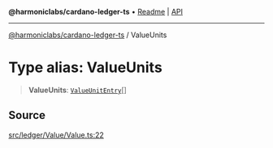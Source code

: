 **@harmoniclabs/cardano-ledger-ts** • [Readme](../README.md) \| [API](../globals.md)

***

[@harmoniclabs/cardano-ledger-ts](../README.md) / ValueUnits

# Type alias: ValueUnits

> **ValueUnits**: [`ValueUnitEntry`](ValueUnitEntry.md)[]

## Source

[src/ledger/Value/Value.ts:22](https://github.com/HarmonicLabs/cardano-ledger-ts/blob/d1659b0/src/ledger/Value/Value.ts#L22)
